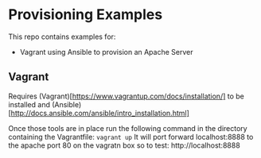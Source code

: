 # Provisioning Examples
This repo contains examples for: 
* Vagrant using Ansible to provision an Apache Server

## Vagrant
Requires (Vagrant)[https://www.vagrantup.com/docs/installation/] to be installed and (Ansible)[http://docs.ansible.com/ansible/intro_installation.html]

Once those tools are in place run the following command in the directory containing the Vagrantfile:
`vagrant up`
It will port forward localhost:8888 to the apache port 80 on the vagratn box so to test: http://localhost:8888
